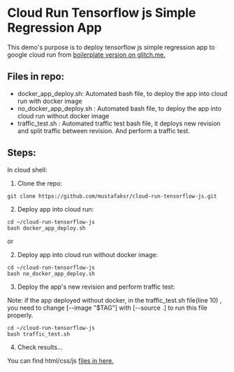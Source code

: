 # Cloud Run  Tensorflow js Simple Regression App
This demo's purpose is to deploy tensorflow js simple regression app to google cloud run from  [boilerplate version on glitch.me.](https://tensorflowjs-multiple-neuron-linear-regression-to-learn.glitch.me/)

## Files in repo:
* docker_app_deploy.sh: Automated bash file, to deploy the app into cloud run with docker image 
* no_docker_app_deploy.sh : Automated bash file, to deploy the app into cloud run without docker image
* traffic_test.sh : Automated traffic test bash file, it deploys new revision and split traffic between revision. And perform a traffic test.
## Steps:
In cloud shell:
1. Clone the repo: 
```
git clone https://github.com/mustafaksr/cloud-run-tensorflow-js.git
```
2. Deploy app into cloud run:
```
cd ~/cloud-run-tensorflow-js
bash docker_app_deploy.sh
```
<p>or</p>

2. Deploy app into cloud run without docker image:
```
cd ~/cloud-run-tensorflow-js
bash no_docker_app_deploy.sh
```

3. Deploy the app's new revision and perform traffic test:
<p>Note: if the app deployed without docker, in the traffic_test.sh file(line 10) ,  you need to change  [--image "$TAG"] with [--source .] to run this file properly.<p>
 
```
cd ~/cloud-run-tensorflow-js
bash traffic_test.sh
```
4. Check results...

You can find html/css/js [files in here.](https://github.com/mustafaksr/Machine-Learning/tree/main/tensorflow.js/linear-regression) 
